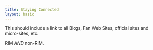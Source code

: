 ```yaml
---
title: Staying Connected
layout: basic
---
```


This should include a link to all Blogs, Fan Web Sites, official sites and micro-sites, etc.

RIM *AND* non-RIM.

